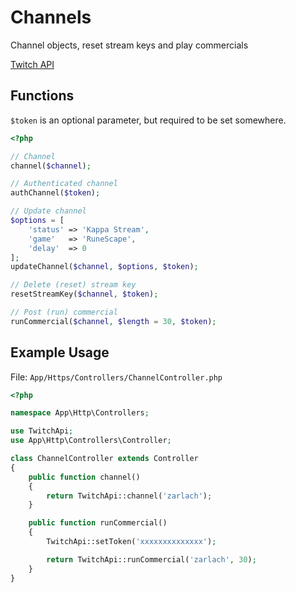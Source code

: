 # Channels

Channel objects, reset stream keys and play commercials

[Twitch API](https://github.com/justintv/Twitch-API/blob/master/channels.md)

## Functions

`$token` is an optional parameter, but required to be set somewhere.

```php
<?php

// Channel
channel($channel);

// Authenticated channel
authChannel($token);

// Update channel
$options = [
    'status' => 'Kappa Stream',
    'game'   => 'RuneScape',
    'delay'  => 0
];
updateChannel($channel, $options, $token);

// Delete (reset) stream key
resetStreamKey($channel, $token);

// Post (run) commercial
runCommercial($channel, $length = 30, $token);
```

## Example Usage

File: `App/Https/Controllers/ChannelController.php`

```php
<?php

namespace App\Http\Controllers;

use TwitchApi;
use App\Http\Controllers\Controller;

class ChannelController extends Controller
{
    public function channel()
    {
        return TwitchApi::channel('zarlach');
    }

    public function runCommercial()
    {
        TwitchApi::setToken('xxxxxxxxxxxxxx');

        return TwitchApi::runCommercial('zarlach', 30);
    }
}
```
